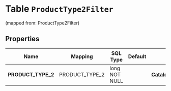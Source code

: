 
# Table `ProductType2Filter`
(mapped from: ProductType2Filter)

## Properties
Name | Mapping | SQL Type | Default | Type | Description | Notes
---- | ------- | -------- | ------- | ---- | ----------- | -----
**PRODUCT_TYPE_2** | PRODUCT_TYPE_2 | long NOT NULL |  | [**CatalogsProductGroupMultipleStringListCriteria**](.md) |  |  [foreignkey]



